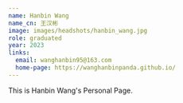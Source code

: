 ```yaml
---
name: Hanbin Wang
name_cn: 王汉彬
image: images/headshots/hanbin_wang.jpg
role: graduated
year: 2023
links:
  email: wanghanbin95@163.com
  home-page: https://wanghanbinpanda.github.io/
---
```


This is Hanbin Wang's Personal Page.
